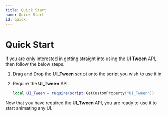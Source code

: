 ```yaml
---
title: Quick Start
name: Quick Start
id: quick
---
```


# Quick Start

If you are only interested in getting straight into using the **UI Tween** API, then follow the below steps.

1. Drag and Drop the **UI_Tween** script onto the script you wish to use it in.
2. Require the **UI_Tween** API.

	```lua
	local UI_Tween = require(script:GetCustomProperty("UI_Tween"))
	```

Now that you have required the **UI_Tween** API, you are ready to use it to start animating any UI.

